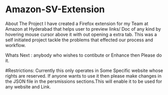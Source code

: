 # Amazon-SV-Extension
About The Project
I have created a Firefox extension for my Team at Amazon at Hyderabad that helps user to preview links/ Doc of any kind by hovering mouse cursor above it with out opening a extra tab. This was a self initiated project tackle the problems that effected our process and workflow.

Whats Next :
anybody who wishes to contibute or Enhance then Please do it. 

#Restrictions:
Currently this only operates in Some Specific website whose rights are reserved. If anyone wants to use it then please make changes in the JSON file in the persmissions sections.This will enable it to be used for any website and Link.
